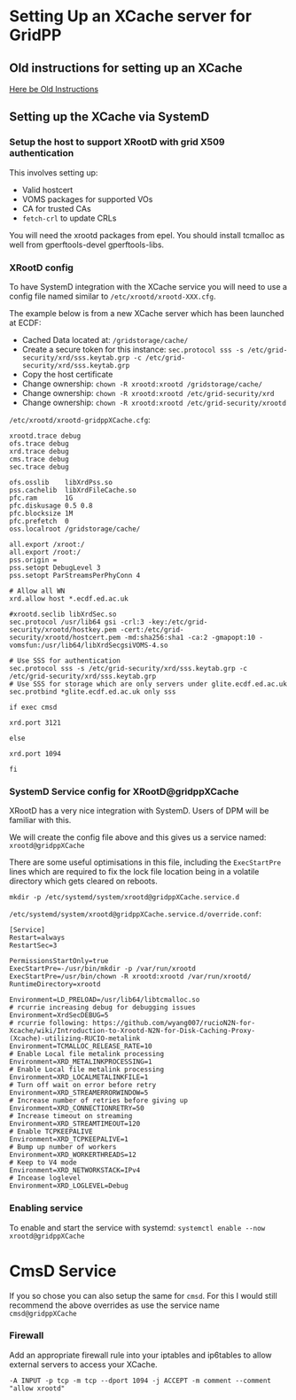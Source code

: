 
# Setting Up an XCache server for GridPP

## Old instructions for setting up an XCache

[Here be Old Instructions](xcache_server_setup_old.md)

## Setting up the XCache via SystemD

### Setup the host to support XRootD with grid X509 authentication

This involves setting up:

 * Valid hostcert
 * VOMS packages for supported VOs
 * CA for trusted CAs
 * `fetch-crl` to update CRLs

You will need the xrootd packages from epel.
You should install tcmalloc as well from gperftools-devel gperftools-libs.

### XRootD config

To have SystemD integration with the XCache service you will need to use a config file named similar to `/etc/xrootd/xrootd-XXX.cfg`.

The example below is from a new XCache server which has been launched at ECDF:
 * Cached Data located at: `/gridstorage/cache/`
 * Create a secure token for this instance: `sec.protocol sss -s /etc/grid-security/xrd/sss.keytab.grp -c /etc/grid-security/xrd/sss.keytab.grp`
 * Copy the host certificate
 * Change ownership: `chown -R xrootd:xrootd /gridstorage/cache/`
 * Change ownership: `chown -R xrootd:xrootd /etc/grid-security/xrd`
 * Change ownership: `chown -R xrootd:xrootd /etc/grid-security/xrootd`


`/etc/xrootd/xrootd-gridppXCache.cfg`:
```
xrootd.trace debug
ofs.trace debug
xrd.trace debug
cms.trace debug
sec.trace debug

ofs.osslib    libXrdPss.so
pss.cachelib  libXrdFileCache.so
pfc.ram       1G
pfc.diskusage 0.5 0.8
pfc.blocksize 1M
pfc.prefetch  0
oss.localroot /gridstorage/cache/

all.export /xroot:/
all.export /root:/
pss.origin =
pss.setopt DebugLevel 3
pss.setopt ParStreamsPerPhyConn 4

# Allow all WN
xrd.allow host *.ecdf.ed.ac.uk

#xrootd.seclib libXrdSec.so
sec.protocol /usr/lib64 gsi -crl:3 -key:/etc/grid-security/xrootd/hostkey.pem -cert:/etc/grid-security/xrootd/hostcert.pem -md:sha256:sha1 -ca:2 -gmapopt:10 -vomsfun:/usr/lib64/libXrdSecgsiVOMS-4.so

# Use SSS for authentication
sec.protocol sss -s /etc/grid-security/xrd/sss.keytab.grp -c /etc/grid-security/xrd/sss.keytab.grp
# Use SSS for storage which are only servers under glite.ecdf.ed.ac.uk
sec.protbind *glite.ecdf.ed.ac.uk only sss

if exec cmsd

xrd.port 3121

else

xrd.port 1094

fi
```

### SystemD Service config for XRootD@gridppXCache

XRootD has a very nice integration with SystemD. Users of DPM will be familiar with this.

We will create the config file above and this gives us a service named: `xrootd@gridppXCache`

There are some useful optimisations in this file, including the `ExecStartPre` lines which are required to fix the lock file location being in a volatile directory which gets cleared on reboots.

`mkdir -p /etc/systemd/system/xrootd@gridppXCache.service.d`

`/etc/systemd/system/xrootd@gridppXCache.service.d/override.conf`:
```
[Service]
Restart=always
RestartSec=3

PermissionsStartOnly=true
ExecStartPre=-/usr/bin/mkdir -p /var/run/xrootd
ExecStartPre=/usr/bin/chown -R xrootd:xrootd /var/run/xrootd/
RuntimeDirectory=xrootd

Environment=LD_PRELOAD=/usr/lib64/libtcmalloc.so
# rcurrie increasing debug for debugging issues
Environment=XrdSecDEBUG=5
# rcurrie following: https://github.com/wyang007/rucioN2N-for-Xcache/wiki/Introduction-to-Xrootd-N2N-for-Disk-Caching-Proxy-(Xcache)-utilizing-RUCIO-metalink
Environment=TCMALLOC_RELEASE_RATE=10
# Enable Local file metalink processing
Environment=XRD_METALINKPROCESSING=1
# Enable Local file metalink processing
Environment=XRD_LOCALMETALINKFILE=1
# Turn off wait on error before retry
Environment=XRD_STREAMERRORWINDOW=5
# Increase number of retries before giving up
Environment=XRD_CONNECTIONRETRY=50
# Increase timeout on streaming
Environment=XRD_STREAMTIMEOUT=120
# Enable TCPKEEPALIVE
Environment=XRD_TCPKEEPALIVE=1
# Bump up number of workers
Environment=XRD_WORKERTHREADS=12
# Keep to V4 mode
Environment=XRD_NETWORKSTACK=IPv4
# Incease loglevel
Environment=XRD_LOGLEVEL=Debug
```

### Enabling service

To enable and start the service with systemd: `systemctl enable --now xrootd@gridppXCache`


# CmsD Service

If you so chose you can also setup the same for `cmsd`. For this I would still recommend  the above overrides as use the service name `cmsd@gridppXCache`

### Firewall

Add an appropriate firewall rule into your iptables and ip6tables to allow external servers to access your XCache.

```
-A INPUT -p tcp -m tcp --dport 1094 -j ACCEPT -m comment --comment "allow xrootd"
```


